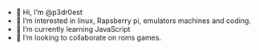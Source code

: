 - 👋 Hi, I’m @p3dr0est
- 👀 I’m interested in linux, Rapsberry pi, emulators machines and coding.
- 🌱 I’m currently learning JavaScript
- 💞️ I’m looking to collaborate on roms games.


<!---
p3dr0est/p3dr0est is a ✨ special ✨ repository because its `README.md` (this file) appears on your GitHub profile.
You can click the Preview link to take a look at your changes.
--->
